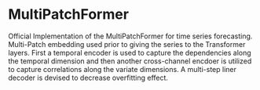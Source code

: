 # MultiPatchFormer
Official Implementation of the MultiPatchFormer for time series forecasting.
Multi-Patch embedding used prior to giving the series to the Transformer layers. First a temporal encoder is used to capture the dependencies along the temporal dimension and then another cross-channel encdoer is utilized to capture correlations along the variate dimensions. A multi-step liner decoder is devised to decrease overfitting effect.
